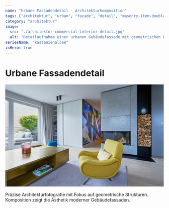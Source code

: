 ```yaml
---
name: "Urbane Fassadendetail - Architekturkomposition"
tags: ["architektur", "urban", "facade", "detail", "masonry-item-double-width"]
category: "architektur"
image:
  src: "./architektur-commercial-interior-detail.jpg"
  alt: "Detailaufnahme einer urbanen Gebäudefassade mit geometrischen Elementen"
seriesName: "kastanienallee"
isHero: true
---
```


# Urbane Fassadendetail
![Urbane Fassadendetail](./architektur-commercial-interior-detail.jpg)

Präzise Architekturfotografie mit Fokus auf geometrische Strukturen. Komposition zeigt die Ästhetik moderner Gebäudefassaden.
